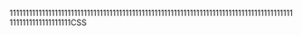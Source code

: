 11111111111111111111111111111111111111111111111111111111111111111111111111111111111111111111111111111111111CSS

